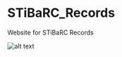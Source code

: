 # STiBaRC_Records
 Website for STiBaRC Records
 
![alt text](https://github.com/STiBaRC/STiBaRC_Records/raw/master/src/assets/images/open-graph.png "Banner")
